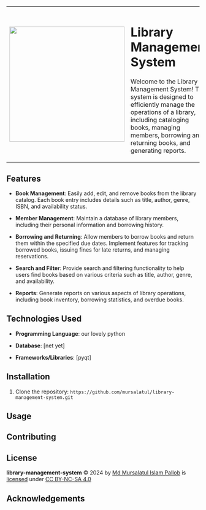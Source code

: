 
<table border="0">
  <tr>
    <td width="35%">
      <img src="https://github.com/mursalatul/library-management-system/assets/79168756/b94f4fda-a81c-49a2-b5dd-47033a9d4b39" height="300" width="300"></img>
    </td>
    <td>
       <h1>Library Management System</h1>
       <p>Welcome to the Library Management System! This system is designed to efficiently manage the operations of a library, including cataloging books, managing members, borrowing and returning books, and generating reports.</p>
    </td>
  </tr>
</table>



## Features

- **Book Management**: Easily add, edit, and remove books from the library catalog. Each book entry includes details such as title, author, genre, ISBN, and availability status.
  
- **Member Management**: Maintain a database of library members, including their personal information and borrowing history.

- **Borrowing and Returning**: Allow members to borrow books and return them within the specified due dates. Implement features for tracking borrowed books, issuing fines for late returns, and managing reservations.

- **Search and Filter**: Provide search and filtering functionality to help users find books based on various criteria such as title, author, genre, and availability.

- **Reports**: Generate reports on various aspects of library operations, including book inventory, borrowing statistics, and overdue books.

## Technologies Used

- **Programming Language**: our lovely python
  
- **Database**: [net yet]

- **Frameworks/Libraries**: [pyqt]

## Installation

1. Clone the repository: `https://github.com/mursalatul/library-management-system.git`



## Usage



## Contributing


## License
<b>library-management-system</b> © 2024 by [Md Mursalatul Islam Pallob](https://github.com/mursalatul) is [licensed](https://github.com/mursalatul/library-management-system/blob/master/LICENSE) under [CC BY-NC-SA 4.0](https://creativecommons.org/licenses/by-nc-sa/4.0/)



## Acknowledgements



